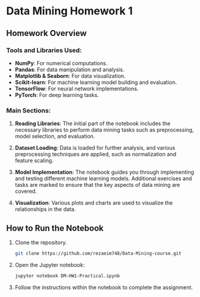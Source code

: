 
# Data Mining Homework 1

## Homework Overview

### Tools and Libraries Used:
- **NumPy**: For numerical computations.
- **Pandas**: For data manipulation and analysis.
- **Matplotlib & Seaborn**: For data visualization.
- **Scikit-learn**: For machine learning model building and evaluation.
- **TensorFlow**: For neural network implementations.
- **PyTorch**: For deep learning tasks.

### Main Sections:
1. **Reading Libraries**: The initial part of the notebook includes the necessary libraries to perform data mining tasks such as preprocessing, model selection, and evaluation.
   
2. **Dataset Loading**: Data is loaded for further analysis, and various preprocessing techniques are applied, such as normalization and feature scaling.
   
3. **Model Implementation**: The notebook guides you through implementing and testing different machine learning models. Additional exercises and tasks are marked to ensure that the key aspects of data mining are covered.

4. **Visualization**: Various plots and charts are used to visualize the relationships in the data.

## How to Run the Notebook

1. Clone the repository.
   ```bash
   git clone https://github.com/rezaeim748/Data-Mining-course.git
   ```
2. Open the Jupyter notebook:
   ```bash
   jupyter notebook DM-HW1-Practical.ipynb
   ```
3. Follow the instructions within the notebook to complete the assignment.
